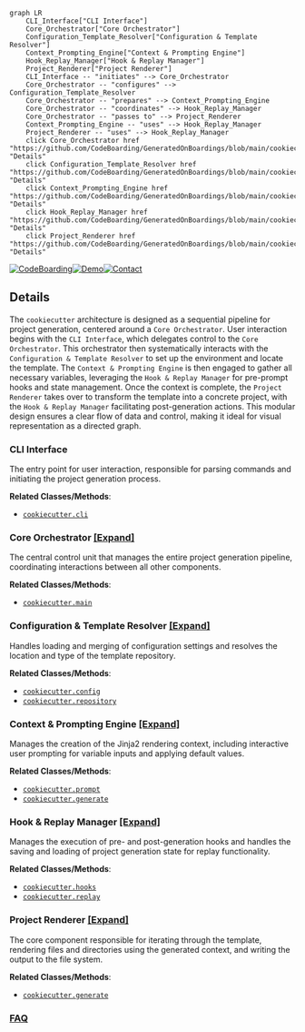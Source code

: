 ```mermaid
graph LR
    CLI_Interface["CLI Interface"]
    Core_Orchestrator["Core Orchestrator"]
    Configuration_Template_Resolver["Configuration & Template Resolver"]
    Context_Prompting_Engine["Context & Prompting Engine"]
    Hook_Replay_Manager["Hook & Replay Manager"]
    Project_Renderer["Project Renderer"]
    CLI_Interface -- "initiates" --> Core_Orchestrator
    Core_Orchestrator -- "configures" --> Configuration_Template_Resolver
    Core_Orchestrator -- "prepares" --> Context_Prompting_Engine
    Core_Orchestrator -- "coordinates" --> Hook_Replay_Manager
    Core_Orchestrator -- "passes to" --> Project_Renderer
    Context_Prompting_Engine -- "uses" --> Hook_Replay_Manager
    Project_Renderer -- "uses" --> Hook_Replay_Manager
    click Core_Orchestrator href "https://github.com/CodeBoarding/GeneratedOnBoardings/blob/main/cookiecutter/Core_Orchestrator.md" "Details"
    click Configuration_Template_Resolver href "https://github.com/CodeBoarding/GeneratedOnBoardings/blob/main/cookiecutter/Configuration_Template_Resolver.md" "Details"
    click Context_Prompting_Engine href "https://github.com/CodeBoarding/GeneratedOnBoardings/blob/main/cookiecutter/Context_Prompting_Engine.md" "Details"
    click Hook_Replay_Manager href "https://github.com/CodeBoarding/GeneratedOnBoardings/blob/main/cookiecutter/Hook_Replay_Manager.md" "Details"
    click Project_Renderer href "https://github.com/CodeBoarding/GeneratedOnBoardings/blob/main/cookiecutter/Project_Renderer.md" "Details"
```

[![CodeBoarding](https://img.shields.io/badge/Generated%20by-CodeBoarding-9cf?style=flat-square)](https://github.com/CodeBoarding/GeneratedOnBoardings)[![Demo](https://img.shields.io/badge/Try%20our-Demo-blue?style=flat-square)](https://www.codeboarding.org/demo)[![Contact](https://img.shields.io/badge/Contact%20us%20-%20contact@codeboarding.org-lightgrey?style=flat-square)](mailto:contact@codeboarding.org)

## Details

The `cookiecutter` architecture is designed as a sequential pipeline for project generation, centered around a `Core Orchestrator`. User interaction begins with the `CLI Interface`, which delegates control to the `Core Orchestrator`. This orchestrator then systematically interacts with the `Configuration & Template Resolver` to set up the environment and locate the template. The `Context & Prompting Engine` is then engaged to gather all necessary variables, leveraging the `Hook & Replay Manager` for pre-prompt hooks and state management. Once the context is complete, the `Project Renderer` takes over to transform the template into a concrete project, with the `Hook & Replay Manager` facilitating post-generation actions. This modular design ensures a clear flow of data and control, making it ideal for visual representation as a directed graph.

### CLI Interface
The entry point for user interaction, responsible for parsing commands and initiating the project generation process.


**Related Classes/Methods**:

- <a href="https://github.com/cookiecutter/cookiecutter/blob/main/cookiecutter/cli.py" target="_blank" rel="noopener noreferrer">`cookiecutter.cli`</a>


### Core Orchestrator [[Expand]](./Core_Orchestrator.md)
The central control unit that manages the entire project generation pipeline, coordinating interactions between all other components.


**Related Classes/Methods**:

- <a href="https://github.com/cookiecutter/cookiecutter/blob/main/cookiecutter/main.py" target="_blank" rel="noopener noreferrer">`cookiecutter.main`</a>


### Configuration & Template Resolver [[Expand]](./Configuration_Template_Resolver.md)
Handles loading and merging of configuration settings and resolves the location and type of the template repository.


**Related Classes/Methods**:

- <a href="https://github.com/cookiecutter/cookiecutter/blob/main/cookiecutter/config.py" target="_blank" rel="noopener noreferrer">`cookiecutter.config`</a>
- <a href="https://github.com/cookiecutter/cookiecutter/blob/main/cookiecutter/repository.py" target="_blank" rel="noopener noreferrer">`cookiecutter.repository`</a>


### Context & Prompting Engine [[Expand]](./Context_Prompting_Engine.md)
Manages the creation of the Jinja2 rendering context, including interactive user prompting for variable inputs and applying default values.


**Related Classes/Methods**:

- <a href="https://github.com/cookiecutter/cookiecutter/blob/main/cookiecutter/prompt.py" target="_blank" rel="noopener noreferrer">`cookiecutter.prompt`</a>
- <a href="https://github.com/cookiecutter/cookiecutter/blob/main/cookiecutter/generate.py" target="_blank" rel="noopener noreferrer">`cookiecutter.generate`</a>


### Hook & Replay Manager [[Expand]](./Hook_Replay_Manager.md)
Manages the execution of pre- and post-generation hooks and handles the saving and loading of project generation state for replay functionality.


**Related Classes/Methods**:

- <a href="https://github.com/cookiecutter/cookiecutter/blob/main/cookiecutter/hooks.py" target="_blank" rel="noopener noreferrer">`cookiecutter.hooks`</a>
- <a href="https://github.com/cookiecutter/cookiecutter/blob/main/cookiecutter/replay.py" target="_blank" rel="noopener noreferrer">`cookiecutter.replay`</a>


### Project Renderer [[Expand]](./Project_Renderer.md)
The core component responsible for iterating through the template, rendering files and directories using the generated context, and writing the output to the file system.


**Related Classes/Methods**:

- <a href="https://github.com/cookiecutter/cookiecutter/blob/main/cookiecutter/generate.py" target="_blank" rel="noopener noreferrer">`cookiecutter.generate`</a>




### [FAQ](https://github.com/CodeBoarding/GeneratedOnBoardings/tree/main?tab=readme-ov-file#faq)
